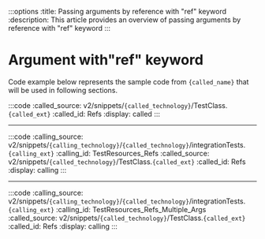 :::options
:title: Passing arguments by reference with "ref" keyword
:description: This article provides an overview of passing arguments by reference with "ref" keyword
:::

# Argument with"ref" keyword
  
Code example below represents the sample code from `{called_name}` that will be used in following sections.  
  
:::code 
:called_source: v2/snippets/`{called_technology}`/TestClass.`{called_ext}`
:called_id: Refs
:display: called
:::
    
----  
  
:::code 
:calling_source: v2/snippets/`{calling_technology}`/`{called_technology}`/integrationTests.`{calling_ext}`
:calling_id: TestResources_Refs
:called_source: v2/snippets/`{called_technology}`/TestClass.`{called_ext}`
:called_id: Refs
:display: calling
:::

----  
  
:::code 
:calling_source: v2/snippets/`{calling_technology}`/`{called_technology}`/integrationTests.`{calling_ext}`
:calling_id: TestResources_Refs_Multiple_Args
:called_source: v2/snippets/`{called_technology}`/TestClass.`{called_ext}`
:called_id: Refs
:display: calling
:::